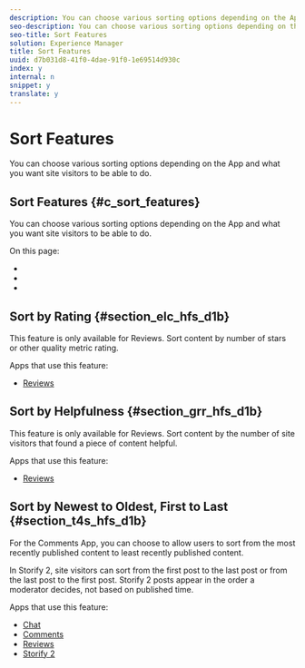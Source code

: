 ```yaml
---
description: You can choose various sorting options depending on the App and what you want site visitors to be able to do.
seo-description: You can choose various sorting options depending on the App and what you want site visitors to be able to do.
seo-title: Sort Features
solution: Experience Manager
title: Sort Features
uuid: d7b031d8-41f0-4dae-91f0-1e69514d930c
index: y
internal: n
snippet: y
translate: y
---
```


# Sort Features

You can choose various sorting options depending on the App and what you want site visitors to be able to do.

## Sort Features {#c_sort_features}

You can choose various sorting options depending on the App and what you want site visitors to be able to do.

On this page:

* [](#c_sort_features/section_elc_hfs_d1b) 
* [](#c_sort_features/section_grr_hfs_d1b) 
* [](#c_sort_features/section_t4s_hfs_d1b)

<!-- c_sort_features.dita -->

## Sort by Rating {#section_elc_hfs_d1b}

This feature is only available for Reviews. Sort content by number of stars or other quality metric rating.

Apps that use this feature:

* [Reviews](c_reviews_app/c_reviews_app.md#c_reviews_app)

## Sort by Helpfulness {#section_grr_hfs_d1b}

This feature is only available for Reviews. Sort content by the number of site visitors that found a piece of content helpful.

Apps that use this feature:

* [Reviews](c_reviews_app/c_reviews_app.md#c_reviews_app)

## Sort by Newest to Oldest, First to Last {#section_t4s_hfs_d1b}

For the Comments App, you can choose to allow users to sort from the most recently published content to least recently published content.

In Storify 2, site visitors can sort from the first post to the last post or from the last post to the first post. Storify 2 posts appear in the order a moderator decides, not based on published time.

Apps that use this feature:

* [Chat](c_chat_app/c_chat_app.md#c_chat_app) 
* [Comments](c_comments_app.md#c_comments_app) 
* [Reviews](c_reviews_app/c_reviews_app.md#c_reviews_app) 
* [Storify 2](c_storify2/c_storify2.md#c_storify2)


